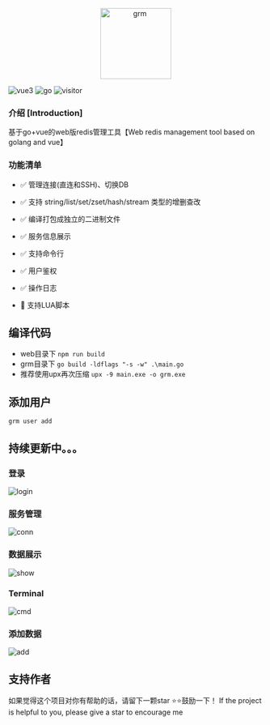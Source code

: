 <p align="center">
  <img src="https://user-images.githubusercontent.com/18718299/176125402-04261517-be75-43a2-8687-3d5e8f9397e9.png" alt="grm" width="140">
</p>

![vue3](http://img.shields.io/badge/vue3-element--plus-blue.svg?style=flat-square) ![go](http://img.shields.io/badge/go-gin-blue.svg?style=flat-square) ![visitor](https://visitor-badge.glitch.me/badge?page_id=gphper.grm)

### 介绍 [Introduction]

基于go+vue的web版redis管理工具【Web redis management tool based on golang and vue】

### 功能清单

- :white_check_mark: 管理连接(直连和SSH)、切换DB

- :white_check_mark: 支持 string/list/set/zset/hash/stream 类型的增删查改

- :white_check_mark: 编译打包成独立的二进制文件

- :white_check_mark: 服务信息展示

- :white_check_mark: 支持命令行

- :white_check_mark: 用户鉴权

- :white_check_mark: 操作日志

- :black_square_button: 支持LUA脚本

## 编译代码
+ web目录下
  `npm run build`
+ grm目录下
  `go build -ldflags "-s -w" .\main.go`
+ 推荐使用upx再次压缩
  `upx -9 main.exe -o grm.exe`  

## 添加用户
  `grm user add`  

## 持续更新中。。。
### 登录
![login](https://user-images.githubusercontent.com/18718299/180608188-9d7a3d97-3c4c-40ea-bcfe-444ed0fc2900.gif)
### 服务管理
![conn](https://user-images.githubusercontent.com/18718299/179389039-d626c654-2874-40e0-951b-27a759d66192.gif)
### 数据展示
![show](https://user-images.githubusercontent.com/18718299/179389052-2229d782-3551-4e07-81e1-6ed8e58d8776.gif)
### Terminal
![cmd](https://user-images.githubusercontent.com/18718299/179389058-039fd95d-3f59-49e2-8141-c994964aa7b0.gif)
### 添加数据
![add](https://user-images.githubusercontent.com/18718299/179389065-98829c30-6098-44de-8471-5ba24be6aab1.gif)

## 支持作者
如果觉得这个项目对你有帮助的话，请留下一颗star ⭐⭐鼓励一下！
If the project is helpful to you, please give a star to encourage me
